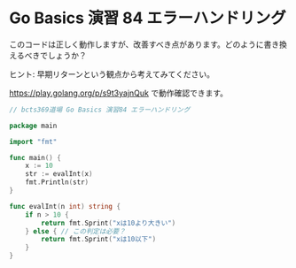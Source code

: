 # Go Basics 演習 84 エラーハンドリング

このコードは正しく動作しますが、改善すべき点があります。どのように書き換えるべきでしょうか？

ヒント: 早期リターンという観点から考えてみてください。


<https://play.golang.org/p/s9t3yajnQuk> で動作確認できます。

```go
// bcts369道場 Go Basics 演習84 エラーハンドリング

package main

import "fmt"

func main() {
	x := 10
	str := evalInt(x)
	fmt.Println(str)
}

func evalInt(n int) string {
	if n > 10 {
		return fmt.Sprint("xは10より大きい")
	} else { // この判定は必要？
		return fmt.Sprint("xは10以下")
	}
}
```
